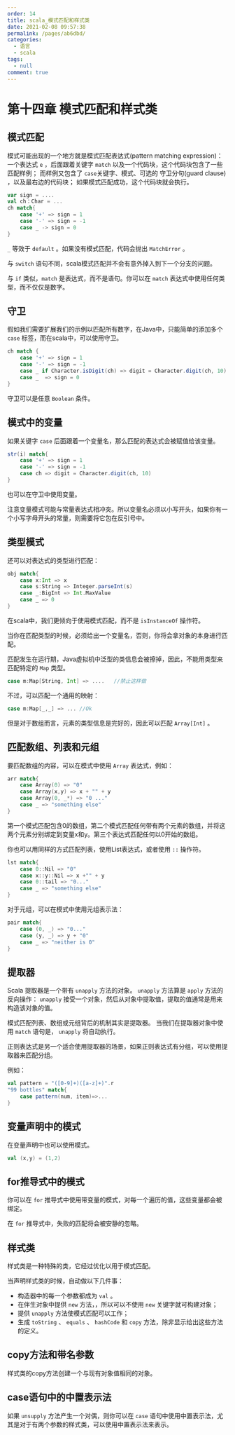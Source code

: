 ```yaml
---
order: 14
title: scala_模式匹配和样式类
date: 2021-02-08 09:57:38
permalink: /pages/ab6dbd/
categories: 
  - 语言
  - scala
tags: 
  - null
comment: true
---
```


# 第十四章 模式匹配和样式类

## 模式匹配

模式可能出现的一个地方就是模式匹配表达式(pattern matching expression)： 一个表达式 `e` ，后面跟着关键字 `match` 以及一个代码块，这个代码块包含了一些匹配样例； 而样例又包含了 `case`关键字、模式、可选的 守卫分句(guard clause) ，以及最右边的代码块； 如果模式匹配成功，这个代码块就会执行。

```scala
var sign = ....
val ch：Char = ...
ch match{
    case '+' => sign = 1
    case '-' => sign = -1
    case _ -> sign = 0
}
```

`_` 等效于 `default` 。如果没有模式匹配，代码会抛出 `MatchError` 。

与 `switch` 语句不同，scala模式匹配并不会有意外掉入到下一个分支的问题。

与 `if` 类似，`match` 是表达式，而不是语句。你可以在 `match` 表达式中使用任何类型，而不仅仅是数字。

## 守卫

假如我们需要扩展我们的示例以匹配所有数字，在Java中，只能简单的添加多个 `case` 标签，而在scala中，可以使用守卫。

```scala
ch match {
    case '+' => sign = 1
    case '-' => sign = -1
    case _ if Character.isDigit(ch) => digit = Character.digit(ch, 10)
    case _  => sign = 0
}
```

守卫可以是任意 `Boolean` 条件。

## 模式中的变量

如果关键字 `case` 后面跟着一个变量名，那么匹配的表达式会被赋值给该变量。

```scala
str(i) match{
    case '+' => sign = 1
    case '-' => sign = -1
    case ch => digit = Character.digit(ch, 10)
}
```

也可以在守卫中使用变量。

注意变量模式可能与常量表达式相冲突。所以变量名必须以小写开头，如果你有一个小写字母开头的常量，则需要将它包在反引号中。

## 类型模式

还可以对表达式的类型进行匹配：

```scala
obj match{
    case x:Int => x
    case s:String => Integer.parseInt(s)
    case _:BigInt => Int.MaxValue
    case _ => 0
}
```

在scala中，我们更倾向于使用模式匹配，而不是 `isInstanceOf` 操作符。

当你在匹配类型的时候，必须给出一个变量名，否则，你将会拿对象的本身进行匹配。

匹配发生在运行期，Java虚拟机中泛型的类信息会被擦掉，因此，不能用类型来匹配特定的 `Map` 类型。

```scala
case m:Map[String, Int] => ....   //禁止这样做
```

不过，可以匹配一个通用的映射：

```scala
case m:Map[_,_] => ... //Ok
```

但是对于数组而言，元素的类型信息是完好的，因此可以匹配 `Array[Int]` 。

## 匹配数组、列表和元组

要匹配数组的内容，可以在模式中使用 `Array` 表达式，例如：

```scala
arr match{
    case Array(0) => "0"
    case Array(x,y) => x + "" + y
    case Array(0, _*) => "0 ..."
    case _ => "something else"
}
```

第一个模式匹配包含0的数组，第二个模式匹配任何带有两个元素的数组，并将这两个元素分别绑定到变量x和y。第三个表达式匹配任何以0开始的数组。

你也可以用同样的方式匹配列表，使用List表达式，或者使用 `::` 操作符。

```scala
lst match{
    case 0::Nil => "0"
    case x::y::Nil => x +"" + y
    case 0::tail => "0..."
    case _ => "something else"
}
```

对于元组，可以在模式中使用元组表示法：

```scala
pair match{
    case (0, _) => "0..."
    case (y, _) => y + "0"
    case _ => "neither is 0"
}
```

## 提取器

Scala 提取器是一个带有 `unapply` 方法的对象。 `unapply` 方法算是 `apply` 方法的反向操作： `unapply` 接受一个对象，然后从对象中提取值，提取的值通常是用来构造该对象的值。

模式匹配列表、数组或元组背后的机制其实是提取器。 当我们在提取器对象中使用 `match` 语句是， `unapply` 将自动执行。

正则表达式是另一个适合使用提取器的场景，如果正则表达式有分组，可以使用提取器来匹配分组。

例如：

```scala
val pattern = "([0-9]+)([a-z]+)".r
"99 bottles" match{
    case pattern(num, item)=>...
}
```

## 变量声明中的模式

在变量声明中也可以使用模式。

```scala
val (x,y) = (1,2)
```

## for推导式中的模式

你可以在 `for` 推导式中使用带变量的模式，对每一个遍历的值，这些变量都会被绑定。

在 `for` 推导式中，失败的匹配将会被安静的忽略。

## 样式类

样式类是一种特殊的类，它经过优化以用于模式匹配。

当声明样式类的时候，自动做以下几件事：

- 构造器中的每一个参数都成为 `val` 。
- 在伴生对象中提供 `new` 方法，，所以可以不使用 `new` 关键字就可构建对象；
- 提供 `unapply` 方法使模式匹配可以工作；
- 生成 `toString` 、 `equals` 、 `hashCode` 和 `copy` 方法，除非显示给出这些方法的定义。

## copy方法和带名参数

样式类的copy方法创建一个与现有对象值相同的对象。

## case语句中的中置表示法

如果 `unsupply` 方法产生一个对偶，则你可以在 `case` 语句中使用中置表示法，尤其是对于有两个参数的样式类，可以使用中置表示法来表示。
